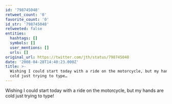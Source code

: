 ```yaml
---
id: '798745048'
retweet_count: '0'
favorite_count: '0'
id_str: '798745048'
retweeted: false
entities:
  hashtags: []
  symbols: []
  user_mentions: []
  urls: []
original_url: https://twitter.com/jth/status/798745048
date: '2008-04-28T14:40:23.000Z'
title: >-
  Wishing I could start today with a ride on the motorcycle, but my hands are
  cold just trying to type…
---
```


Wishing I could start today with a ride on the motorcycle, but my hands are cold just trying to type!